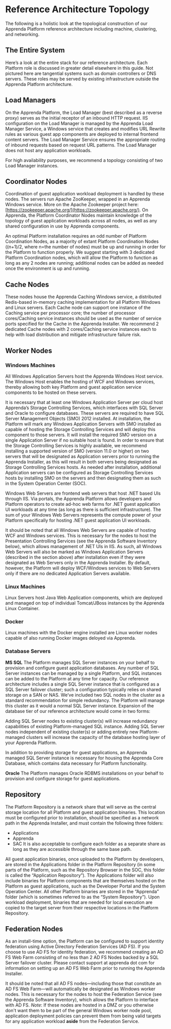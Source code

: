 # Reference Architecture Topology

The following is a holistic look at the topological construction of our Apprenda Platform reference architecture including machine, clustering, and networking.

## The Entire System
Here’s a look at the entire stack for our reference architecture.  Each Platform role is discussed in greater detail elsewhere in this guide.  Not pictured here are tangential systems such as domain controllers or DNS servers.  These roles may be served by existing infrastructure outside the Apprenda Platform architecture.

## Load Managers
On the Apprenda Platform, the Load Manager (best described as a reverse proxy) serves as the initial receptor of an inbound HTTP request.  IIS configuration on the Load Manager is managed by the Apprenda Load Manager Service, a Windows service that creates and modifies URL Rewrite rules as various guest app components are deployed to internal frontend content servers.  The Load Manager Service ensures the appropriate routing of inbound requests based on request URL patterns.  The Load Manager does not host any application workloads.

For high availability purposes, we recommend a topology consisting of two Load Manager instances.

## Coordinator Nodes
Coordination of guest application workload deployment is handled by these nodes. The servers run Apache ZooKeeper, wrapped in an Apprenda Windows service. More on the Apache Zookeeper project here: [https://zookeeper.apache.org/](https://zookeeper.apache.org/). On Apprenda, the Platform Coordinator Nodes maintain knowledge of the topology of guest application workloads across all nodes, as well as any shared configuration in use by Apprenda components.

An optimal Platform installation requires an odd number of Platform Coordination Nodes, as a majority of extant Platform Coordination Nodes ((n+1)/2, where n=the number of nodes) must be up and running in order for the Platform to function properly. We suggest starting with 3 dedicated Platform Coordination nodes, which will allow the Platform to function as long as any 2 nodes are running; additional nodes can be added as needed once the environment is up and running.

## Cache Nodes
These nodes house the Apprenda Caching Windows service, a distributed Redis-based in-memory caching implementation for all Platform Windows and Linux servers.  Each Cache node can support one instance of the Caching service per processor core; the number of processor cores/Caching service instances should be used as the number of service ports specified for the Cache in the Apprenda Installer. We recommend 2 dedicated Cache nodes with 2 cores/Caching service instances each to help with load distribution and mitigate infrastructure failure risk.

## Worker Nodes

### Windows Machines
All Windows Application Servers host the Apprenda Windows Host service. The Windows Host enables the hosting of WCF and Windows services, thereby allowing both key Platform and guest application service components to be hosted on these servers.

It is necessary that at least one Windows Application Server per cloud host Apprenda’s Storage Controlling Services, which interfaces with SQL Server and Oracle to configure databases. These servers are required to have SQL Server Management Objects (SMO) 2012 installed.  At installation, the Platform will mark any Windows Application Servers with SMO installed as capable of hosting the Storage Controlling Services and will deploy this component to those servers.  It will install the required SMO version on a single Application Server if no suitable host is found.  In order to ensure that the Storage Controlling Services is highly available, we recommend installing a supported version of SMO (version 11.0 or higher) on two servers that will be designated as Application servers prior to running the Apprenda Installer, as this will result in both servers being designated as Storage Controlling Services hosts.  As needed after installation, additional Application servers can be configured as Storage Controlling Services hosts by installing SMO on the servers and then designating them as such in the System Operation Center (SOC).

Windows Web Servers are frontend web servers that host .NET based UIs through IIS. Via portals, the Apprenda Platform allows developers and Platform operators to create ad-hoc web farms for .NET guest application UI workloads at any time (as long as there is sufficient infrastructure).  The sum of your Windows Web Servers represents the compute power of your Platform specifically for hosting .NET guest application UI workloads.

It should be noted that all Windows Web Servers are capable of hosting WCF and Windows services. This is necessary for the nodes to host the Presentation Controlling Services (see the Apprenda Software Inventory below), which allows management of .NET UIs in IIS. As such, all Windows Web Servers will also be marked as Windows Application Servers (described in the section above) after installation even if they were designated as Web Servers only in the Apprenda Installer.  By default, however, the Platform will deploy WCF/Windows services to Web Servers only if there are no dedicated Application Servers available.

### Linux Machines
Linux Servers host Java Web Application components, which are deployed and managed on top of individual Tomcat/JBoss instances by the Apprenda Linux Container.

### Docker
Linux machines with the Docker engine installed are Linux worker nodes capable of also running Docker images deloyed via Apprenda.

### Database Servers
**MS SQL**
The Platform manages SQL Server instances on your behalf to provision and configure guest application databases. Any number of SQL Server instances can be managed by a single Platform, and SQL instances can be added to the Platform at any time for capacity.  Our reference architecture includes a single SQL Server instance that is configured as a SQL Server failover cluster; such a configuration typically relies on shared storage on a SAN or NAS.  We’ve included two SQL nodes in the cluster as a standard recommendation for simple redundancy.  The Platform will manage this cluster as it would a normal SQL Server instance.  Expansion of the database tier of our reference architecture would come in two forms:

Adding SQL Server nodes to existing cluster(s) will increase redundancy capabilities of existing Platform-managed SQL instance.
Adding SQL Server nodes independent of existing cluster(s) or adding entirely new Platform-managed clusters will increase the capacity of the database hosting layer of your Apprenda Platform.

In addition to providing storage for guest applications, an Apprenda managed SQL Server instance is necessary for housing the Apprenda Core Database, which contains data necessary for Platform functionality.

**Oracle**
The Platform manages Oracle RDBMS installations on your behalf to provision and configure storage for guest applications.

## Repository
The Platform Repository is a network share that will serve as the central storage location for all Platform and guest application binaries. This location must be configured prior to installation, should be specified as a network path in the Apprenda Installer, and must contain the following three folders:
* Applications
* Apprenda
* SAC
It is also acceptable to configure each folder as a separate share as long as they are accessible through the same base path.

All guest application binaries, once uploaded to the Platform by developers, are stored in the Applications folder in the Platform Repository (in some parts of the Platform, such as the Repository Browser in the SOC, this folder is called the “Application Repository”).  The Applications folder will also include binaries for Platform components that are themselves hosted on the Platform as guest applications, such as the Developer Portal and the System Operation Center. All other Platform binaries are stored in the “Apprenda” folder (which is sometimes referred to as the “System Repository”).  Upon workload deployment, binaries that are needed for local execution are copied to the target server from their respective locations in the Platform Repository.

## Federation Nodes
As an install-time option, the Platform can be configured to support identity federation using Active Directory Federation Services (AD FS). If you choose to use AD FS for identity federation, we recommend creating an AD FS Web Farm consisting of no less than 2 AD FS Nodes backed by a SQL Server failover cluster.  Please contact support at apprenda dot com for information on setting up an AD FS Web Farm prior to running the Apprenda Installer.

It should be noted that all AD FS nodes—including those that constitute an AD FS Web Farm—will automatically be designated as Windows worker nodes. This is necessary for the nodes to host the Federation Service (see the Apprenda Software Inventory), which allows the Platform to interface with AD FS.  *Note*: If these nodes are hosted in a DMZ or you otherwise don't want them to be part of the general Windows worker node pool, application deployment policies can prevent them from being valid targets for any application workload __aside__ from the Federation Service.
